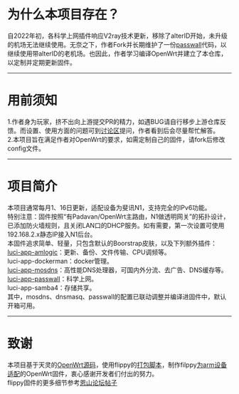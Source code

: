 # 为什么本项目存在？
自2022年初，各科学上网插件响应V2ray技术更新，移除了alterID开始，未升级的机场无法继续使用。无奈之下，作者Fork并长期维护了一份[passwall](https://github.com/nantayo/passwall)代码，以继续使用带alterID的老机场。也因此，作者学习编译OpenWrt并建立了本仓库，以定制并定期更新固件。
***
# 用前须知
1.作者身为玩家，挤不出向上游提交PR的精力，如遇BUG请自行移步上游仓库反馈。而设置、使用方面的问题可到[讨论区](https://github.com/nantayo/N1-OpenWrt/discussions)提问，作者看到后会尽量帮忙解答。<br>
2.本项目旨在满足作者对OpenWrt的要求，如需定制自己的固件，请fork后修改config文件。
***
# 项目简介
本项目通常每月1、16日更新，适配设备为斐讯N1，支持完全的IPv6功能。<br>
特别注意：固件按照“有Padavan/OpenWrt主路由，N1做透明网关”的拓扑设计，已添加防火墙规则，且关闭LAN口的DHCP服务。如有需要，第一次设置可使用192.168.2.x静态IP接入N1后台。<br>
本固件追求简单、轻量，只包含默认的Boorstrap皮肤，以及下列额外插件：<br>
[luci-app-amlogic](https://github.com/ophub/luci-app-amlogic)：更新、备份、文件传输、CPU调频等。<br>
luci-app-dockerman：docker管理。<br>
[luci-app-mosdns](https://github.com/sbwml/luci-app-mosdns)：高性能DNS处理器，可国内外分流、去广告、DNS缓存等。<br>
[luci-app-passwall](https://github.com/nantayo/passwall)：科学上网。<br>
luci-app-samba4：存储共享。<br>
其中，mosdns、dnsmasq、passwall的配置已联动调整并编译进固件中，默认开箱可用。
***
# 致谢
本项目基于天灵的[OpenWrt源码](https://github.com/immortalwrt/immortalwrt)，使用flippy的[打包脚本](https://github.com/unifreq/openwrt_packit)，制作filppy[为arm设备适配](https://github.com/breakings/OpenWrt/tree/main/opt/kernel)的OpenWrt固件，衷心感谢开发者们付出的努力。<br>
flippy固件的更多细节参考[恩山论坛帖子](https://www.right.com.cn/forum/thread-4076037-1-1.html)